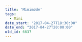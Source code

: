 ```yaml
---
title: 'Minimøde'
tags:
  - Mini
date_start: "2017-04-27T18:30:00"
date_end: "2017-04-27T20:00:00"
old_id: 6637
---
```

